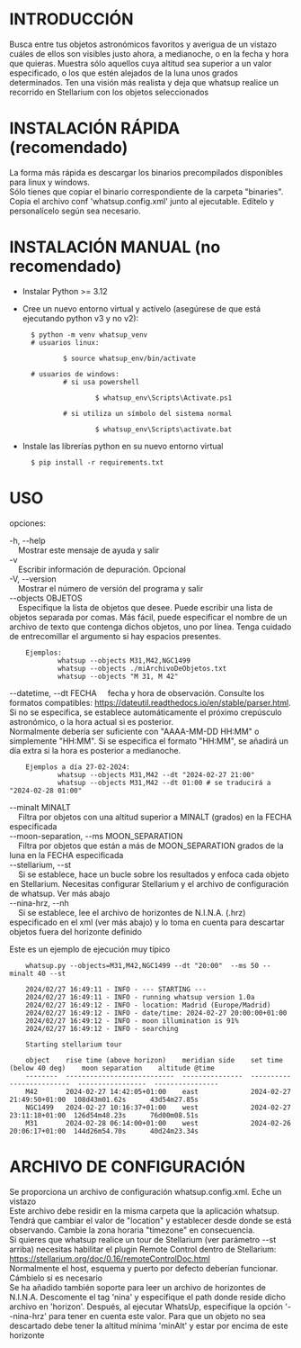 INTRODUCCIÓN
==============
Busca entre tus objetos astronómicos favoritos y averigua de un vistazo cuáles de ellos son visibles justo ahora, a medianoche, o en la fecha y hora que quieras. Muestra sólo aquellos cuya altitud sea superior a un valor especificado, o los que estén alejados de la luna unos grados determinados. Ten una visión más realista y deja que whatsup realice un recorrido en Stellarium con los objetos seleccionados

INSTALACIÓN RÁPIDA (recomendado)
==============
La forma más rápida es descargar los binarios precompilados disponibles para linux y windows.  
Sólo tienes que copiar el binario correspondiente de la carpeta "binaries".  
Copia el archivo conf 'whatsup.config.xml' junto al ejecutable. Edítelo y personalícelo según sea necesario.

INSTALACIÓN MANUAL (no recomendado)
==============
- Instalar Python >= 3.12
- Cree un nuevo entorno virtual y actívelo (asegúrese de que está ejecutando python v3 y no v2):

        $ python -m venv whatsup_venv
        # usuarios linux:

                $ source whatsup_env/bin/activate

        # usuarios de windows:
                # si usa powershell

                        $ whatsup_env\Scripts\Activate.ps1

                # si utiliza un símbolo del sistema normal

                        $ whatsup_env\Scripts\activate.bat

- Instale las librerías python en su nuevo entorno virtual

        $ pip install -r requirements.txt


USO
==============
opciones:

-h, --help  
&nbsp; &nbsp; Mostrar este mensaje de ayuda y salir  
-v  
&nbsp; &nbsp; Escribir información de depuración. Opcional  
-V, --version  
&nbsp; &nbsp; Mostrar el número de versión del programa y salir  
--objects OBJETOS  
&nbsp; &nbsp; Especifique la lista de objetos que desee. Puede escribir una lista de objetos separada por comas. Más fácil, puede especificar el nombre de un archivo de texto que contenga dichos objetos, uno por línea. Tenga cuidado de entrecomillar el argumento si hay espacios presentes.

        Ejemplos:
                whatsup --objects M31,M42,NGC1499
                whatsup --objects ./miArchivoDeObjetos.txt
                whatsup --objects "M 31, M 42"
--datetime, --dt FECHA
&nbsp; &nbsp; fecha y hora de observación. Consulte los formatos compatibles: https://dateutil.readthedocs.io/en/stable/parser.html. Si no se especifica, se establece automáticamente el próximo crepúsculo astronómico, o la hora actual si es posterior.  
        Normalmente debería ser suficiente con "AAAA-MM-DD HH:MM" o simplemente "HH:MM".
        Si se especifica el formato "HH:MM", se añadirá un día extra si la hora es posterior a medianoche.

        Ejemplos a día 27-02-2024:
                whatsup --objects M31,M42 --dt "2024-02-27 21:00"
                whatsup --objects M31,M42 --dt 01:00 # se traducirá a "2024-02-28 01:00"
--minalt MINALT  
&nbsp; &nbsp; Filtra por objetos con una altitud superior a MINALT (grados) en la FECHA especificada  
--moon-separation, --ms MOON_SEPARATION  
&nbsp; &nbsp; Filtra por objetos que están a más de MOON_SEPARATION grados de la luna en la FECHA especificada  
--stellarium, --st  
&nbsp; &nbsp; Si se establece, hace un bucle sobre los resultados y enfoca cada objeto en Stellarium. Necesitas configurar Stellarium y el archivo de configuración de whatsup. Ver más abajo  
--nina-hrz, --nh  
&nbsp; &nbsp; Si se establece, lee el archivo de horizontes de N.I.N.A. (.hrz) especificado en el xml (ver más abajo) y lo toma en cuenta para descartar objetos fuera del horizonte definido


Este es un ejemplo de ejecución muy típico

        whatsup.py --objects=M31,M42,NGC1499 --dt "20:00"  --ms 50 --minalt 40 --st

        2024/02/27 16:49:11 - INFO - --- STARTING ---
        2024/02/27 16:49:11 - INFO - running whatsup version 1.0a
        2024/02/27 16:49:12 - INFO - location: Madrid (Europe/Madrid)
        2024/02/27 16:49:12 - INFO - date/time: 2024-02-27 20:00:00+01:00
        2024/02/27 16:49:12 - INFO - moon illumination is 91%
        2024/02/27 16:49:12 - INFO - searching

        Starting stellarium tour

        object    rise time (above horizon)    meridian side    set time (below 40 deg)    moon separation    altitude @time
        --------  ---------------------------  ---------------  -------------------------  -----------------  ----------------
        M42       2024-02-27 14:42:05+01:00    east             2024-02-27 21:49:50+01:00  108d43m01.62s      43d54m27.85s
        NGC1499   2024-02-27 10:16:37+01:00    west             2024-02-27 23:11:18+01:00  126d54m48.23s      76d00m08.51s
        M31       2024-02-28 06:14:00+01:00    west             2024-02-26 20:06:17+01:00  144d26m54.70s      40d24m23.34s

ARCHIVO DE CONFIGURACIÓN
==============
Se proporciona un archivo de configuración whatsup.config.xml. Eche un vistazo  
Este archivo debe residir en la misma carpeta que la aplicación whatsup.  
Tendrá que cambiar el valor de "location" y establecer desde donde se está observando. Cambie la zona horaria "timezone" en consecuencia.  
Si quieres que whatsup realice un tour de Stellarium (ver parámetro --st arriba) necesitas habilitar el plugin Remote Control dentro de Stellarium: https://stellarium.org/doc/0.16/remoteControlDoc.html  
Normalmente el host, esquema y puerto por defecto deberían funcionar. Cámbielo si es necesario  
Se ha añadido también soporte para leer un archivo de horizontes de N.I.N.A. Descomente el tag 'nina' y especifique el path donde reside dicho archivo en 'horizon'. Después, al ejecutar WhatsUp, especifique la opción '--nina-hrz' para tener en cuenta este valor. Para que un objeto no sea descartado debe tener la altitud mínima 'minAlt' y estar por encima de este horizonte
